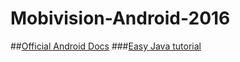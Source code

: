 # Mobivision-Android-2016
##[Official Android Docs](https://developer.android.com/index.html)
###[Easy Java tutorial](https://learnxinyminutes.com/docs/java/)

